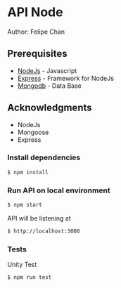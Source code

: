 # API Node 

Author: Felipe Chan

## Prerequisites

* [NodeJs](https://nodejs.org/) - Javascript
* [Express](http://expressjs.com/) - Framework for NodeJs
* [Mongodb](https://www.mongodb.com/) - Data Base


## Acknowledgments

* NodeJs
* Mongoose
* Express

### Install dependencies

```bash
$ npm install
```

### Run API on local environment

```bash
$ npm start
```

API will be listening at 

```bash
$ http://localhost:3000
```

### Tests

Unity Test
```bash
$ npm run test
```